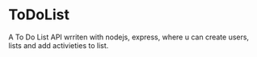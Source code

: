 # ToDoList
A To Do List API wrriten with nodejs, express, where u can create users, lists and add activieties to list.
